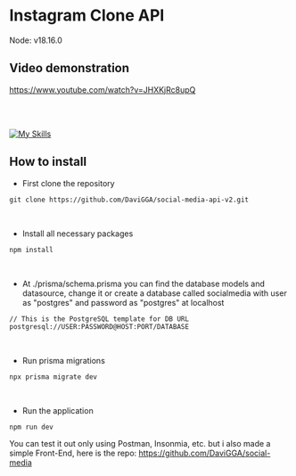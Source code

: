 # Instagram Clone API
Node: v18.16.0

## Video demonstration
https://www.youtube.com/watch?v=JHXKjRc8upQ

<br />
<br />

[![My Skills](https://skillicons.dev/icons?i=nodejs,ts,postgres,prisma&theme=light)](https://skillicons.dev)

## How to install

- First clone the repository
```
git clone https://github.com/DaviGGA/social-media-api-v2.git
```

<br />

- Install all necessary packages
```
npm install
```

<br />

- At ./prisma/schema.prisma you can find the database models and datasource, change it or create a database called socialmedia with user as "postgres" and password as "postgres" at localhost
```
// This is the PostgreSQL template for DB URL
postgresql://USER:PASSWORD@HOST:PORT/DATABASE
```

<br />

- Run prisma migrations
```
npx prisma migrate dev
```

<br />

- Run the application
```
npm run dev
```

You can test it out only using Postman, Insonmia, etc. but i also made a simple Front-End, here is the repo:
https://github.com/DaviGGA/social-media

